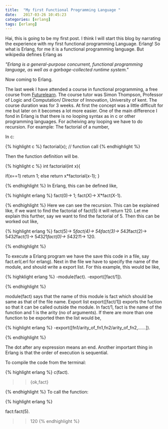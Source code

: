 ```yaml
---
title:  "My first Functional Programming Language "
date:   2017-03-26 10:45:23
categories: [erlang]
tags: [erlang]
---
```


Hai, this is going to be my first post. I think I will start this blog by narrating the experience with my first functional programming Language. Erlang! So what is Erlang, for me it is a functional programming language. But wikipedia defines Erlang as 


*"Erlang is a general-purpose concurrent, functional programming language, as well as a garbage-collected runtime system."*


Now coming to Erlang.

The last week I have attended a course in functional programming, a free course from [Futurelearn][futurelearn-site]. The course tutor was Simon Thompson, Professor of Logic and Computation/ Director of Innovation, University of kent. The course duration was for 3 weeks. 
At first the concept was a little difficult for me but later on it becomes a lot more easier. One of the main difference I fond in Erlang is that there is no looping syntax as in c or other programming languages. For acheiving any looping we have to do recursion. 
For example: The factorial of a number,

 In c:

{% highlight c %}
 factorial(x); // function call
{% endhighlight %}

Then the function definition will be.

{% highlight c %}
 int factorial(int x){
  
  if(x==1)
   return 1;
  else
    return x*factorial(x-1);
 }

{% endhighlight %}
 In Erlang, this can be defined like,

{% highlight erlang %}
 fact(0)->
   1;
 fact(X)->
   X*fact(X-1).

{% endhighlight %}
Here we can see the recursion. This can be explained like, if we want to find the factorial of  fact(5) it will return 120. Let me explain this further, say we want to find the factorial of 5. Then this can be worked out like,

{% highlight erlang %}
fact(5)->
  5*fact(4)->
   5*4*fact(3)->
    5*4*3*fact(2)->
	 5*4*3*2*fact(1)->
	  5*4*3*2*1*fact(0)->
	   5*4*3*2*1*1->
	    120.
		
{% endhighlight %}

To execute a Erlang program we have the save this code in a file, say fact.erl(.erl for erlang). Next in the file we have to specify the name of the module, and should write a export list. For this example, this would be like,

{% highklight erlang %}
-module(fact). 
-export([fact/1]).

{% endhighlight %}
 
module(fact) says that the name of this module is fact which should be same as that of the file name. Export list export([fact/1]) exports the fuction so that it can be called outside the module. In fact/1, fact is the name of the function and 1 is the arity (no of arguments). If there are more than one function to be exported then the list would be,

{% highlight erlang %}
-export([fn1/arity_of_fn1,fn2/arity_of_fn2,......]).

{% endhighlight %}

The dot after any expression means an end. Another important thing in Erlang is that the order of execution is sequential.

To compile the code from the terminal:

{% highlight erlang %}
c(fact).
>>{ok,fact}

{% endhighlight %}
To call the function:

{% highlight erlang %}

fact:fact(5).
>>120
{% endhighlight %}


[futurelearn-site]: https://www.futurelearn.com
